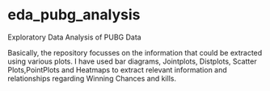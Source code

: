 # eda_pubg_analysis
Exploratory Data Analysis of PUBG Data

Basically, the repository focusses on the information that could be extracted using various plots.
I have used bar diagrams, Jointplots, Distplots, Scatter Plots,PointPlots and Heatmaps to extract relevant information and relationships regarding Winning Chances and kills.
